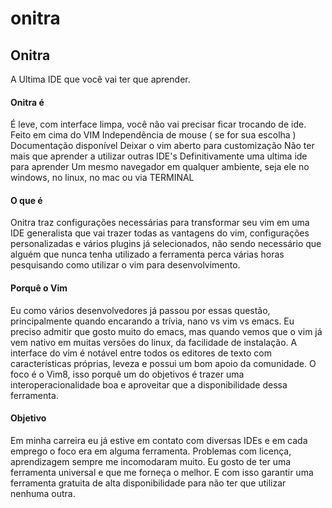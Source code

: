 # onitra
<h2>Onitra</h2>
<p>A Ultima IDE que você vai ter que aprender.</p>


<h4>Onitra é </h4>
É leve, com interface limpa, você não vai precisar ficar trocando de ide. 
Feito em cima do VIM  
Independência de mouse ( se for sua escolha )
Documentação disponível
Deixar o vim aberto para customização
Não ter mais que aprender a utilizar outras IDE's Definitivamente uma ultima ide para aprender
Um mesmo navegador em qualquer ambiente, seja ele no windows, no linux, no mac ou via TERMINAL

<h4>O que é</h4>

Onitra traz configurações necessárias para transformar seu vim em uma IDE generalista que vai trazer todas as vantagens do vim, configurações personalizadas e vários plugins já selecionados, não sendo necessário que alguém que nunca tenha utilizado a ferramenta perca várias horas pesquisando como utilizar o vim para desenvolvimento.

<h4>Porquê o Vim</h4>

Eu como vários desenvolvedores já passou por essas questão, principalmente quando encarando a trívia, nano vs vim vs emacs.
Eu preciso admitir que gosto muito do emacs, mas quando vemos que o vim já vem nativo em muitas versões do linux, da facilidade de instalação. A interface do vim é notável entre todos os editores de texto com características próprias, leveza e possui um bom apoio da comunidade.
O foco é o Vim8, isso porquê um do objetivos é trazer uma interoperacionalidade boa e aproveitar que a disponibilidade dessa ferramenta. 

<h4>Objetivo </h4>

Em minha carreira eu já estive em contato com diversas IDEs e em cada emprego o foco era em alguma ferramenta.
Problemas com licença, aprendizagem sempre me incomodaram muito. Eu gosto de ter uma ferramenta universal e que me forneça o melhor.
E com isso garantir uma ferramenta gratuita de alta disponibilidade para não ter que utilizar nenhuma outra.
